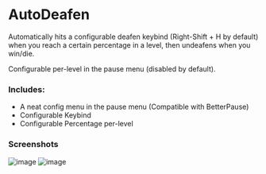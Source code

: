 # AutoDeafen

Automatically hits a configurable deafen keybind (Right-Shift + H by default) when you reach a certain percentage in a level, then undeafens when you win/die.

Configurable per-level in the pause menu (disabled by default).
### Includes:
* A neat config menu in the pause menu (Compatible with BetterPause)
* Configurable Keybind
* Configurable Percentage per-level
### Screenshots
![image](https://github.com/geode-sdk/indexer/assets/79340005/baa76039-4229-40dc-bb8b-88b07981a579)
![image](https://github.com/geode-sdk/indexer/assets/79340005/f53fdf36-839d-4802-a4f3-9eef9e9bf979)